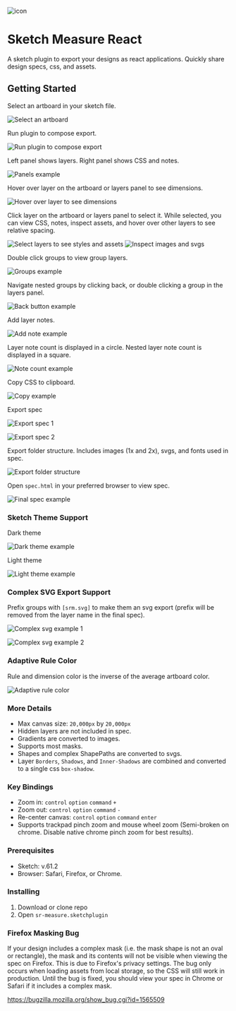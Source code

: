 ![icon](images/icon.png)

# Sketch Measure React

A sketch plugin to export your designs as react applications. Quickly share design specs, css, and assets.

## Getting Started

Select an artboard in your sketch file.

![Select an artboard](images/screen-1.png)

Run plugin to compose export.

![Run plugin to compose export](images/screen-2.png)

Left panel shows layers. Right panel shows CSS and notes.

![Panels example](images/screen-3.png)

Hover over layer on the artboard or layers panel to see dimensions.

![Hover over layer to see dimensions](images/screen-4.png)

Click layer on the artboard or layers panel to select it. While selected, you can view CSS, notes, inspect assets, and hover over other layers to see relative spacing.

![Select layers to see styles and assets](images/screen-5.png)
![Inspect images and svgs](images/screen-6.png)

Double click groups to view group layers.

![Groups example](images/screen-7.png)

Navigate nested groups by clicking back, or double clicking a group in the layers panel.

![Back button example](images/screen-8.png)

Add layer notes.

![Add note example](images/screen-9.png)

Layer note count is displayed in a circle. Nested layer note count is displayed in a square.

![Note count example](images/screen-10.png)

Copy CSS to clipboard.

![Copy example](images/screen-11.png)

Export spec

![Export spec 1](images/screen-12.png)

![Export spec 2](images/screen-13.png)

Export folder structure. Includes images (1x and 2x), svgs, and fonts used in spec.

![Export folder structure](images/screen-14.png)

Open `spec.html` in your preferred browser to view spec.

![Final spec example](images/screen-15.png)

### Sketch Theme Support

Dark theme

![Dark theme example](images/screen-16.png)

Light theme

![Light theme example](images/screen-17.png)

### Complex SVG Export Support

Prefix groups with `[srm.svg]` to make them an svg export (prefix will be removed from the layer name in the final spec).

![Complex svg example 1](images/screen-18.png)

![Complex svg example 2](images/screen-19.png)

### Adaptive Rule Color

Rule and dimension color is the inverse of the average artboard color.

![Adaptive rule color](images/screen-20.png)

### More Details

- Max canvas size: `20,000px` by `20,000px`
- Hidden layers are not included in spec.
- Gradients are converted to images.
- Supports most masks.
- Shapes and complex ShapePaths are converted to svgs.
- Layer `Borders`, `Shadows`, and `Inner-Shadows` are combined and converted to a single css `box-shadow`.

### Key Bindings

- Zoom in: `control` `option` `command` `+`
- Zoom out: `control` `option` `command` `-`
- Re-center canvas: `control` `option` `command` `enter`
- Supports trackpad pinch zoom and mouse wheel zoom (Semi-broken on chrome. Disable native chrome pinch zoom for best results).

### Prerequisites

- Sketch: v.61.2
- Browser: Safari, Firefox, or Chrome.

### Installing

1. Download or clone repo
2. Open `sr-measure.sketchplugin`

### Firefox Masking Bug

If your design includes a complex mask (i.e. the mask shape is not an oval or rectangle), the mask and its contents will not be visible when viewing the spec on Firefox. This is due to Firefox's privacy settings. The bug only occurs when loading assets from local storage, so the CSS will still work in production. Until the bug is fixed, you should view your spec in Chrome or Safari if it includes a complex mask.

https://bugzilla.mozilla.org/show_bug.cgi?id=1565509